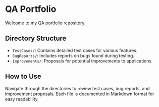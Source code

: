 # QA Portfolio

Welcome to my QA portfolio repository.

## Directory Structure
- `TestCases/`: Contains detailed test cases for various features.
- `BugReports/`: Includes reports on bugs found during testing.
- `Improvements/`: Proposals for potential improvements to applications.

## How to Use
Navigate through the directories to review test cases, bug reports, and improvement proposals. Each file is documented in Markdown format for easy readability.
